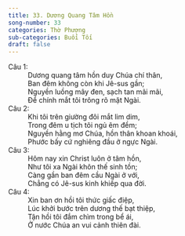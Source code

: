```yaml
---
title: 33. Dương Quang Tâm Hồn
song-number: 33
categories: Thờ Phượng
sub-categories: Buổi Tối
draft: false
---
```

<dl><dt>Câu 1:</dt><dd data-verse="1">Dương quang tâm hồn duy Chúa chí thân, <br/>Ban đêm không còn khi Jê-sus gần; <br/>Nguyền luồng mây đen, sạch tan mãi mãi, <br/>Để chính mắt tôi trông rõ mặt Ngài. </dd><dt>Câu 2:</dt><dd data-verse="2"> Khi tôi trên giường đôi mắt lim dim, <br/>Trong đêm u tịch tôi ngủ êm đềm; <br/>Nguyền hằng mơ Chúa, hồn thân khoan khoái, <br/>Phước bấy cứ nghiêng đầu ở ngực Ngài. </dd><dt>Câu 3:</dt><dd data-verse="3">Hôm nay xin Christ luôn ở tâm hồn, <br/>Như tôi xa Ngài khôn thế sinh tồn; <br/>Càng gần ban đêm cầu Ngài ở với, <br/>Chẳng có Jê-sus kinh khiếp qua đời. </dd><dt>Câu 4:</dt><dd data-verse="4">Xin ban ơn hồi tôi thức giấc điệp, <br/>Lúc khởi bước trên dương thế bạt thiệp, <br/>Tận hồi tôi đắm chìm trong bể ái, <br/>Ở nước Chúa an vui cảnh thiên đài. </dd></dl>